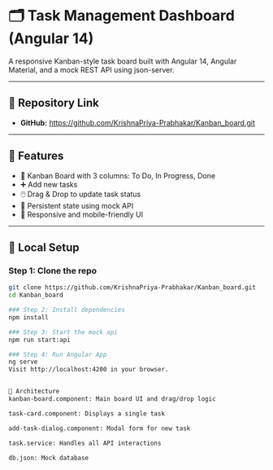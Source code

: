 
# 🗂️ Task Management Dashboard (Angular 14)

A responsive Kanban-style task board built with Angular 14, Angular Material, and a mock REST API using json-server.

---

## 🔗 Repository Link

- **GitHub:** https://github.com/KrishnaPriya-Prabhakar/Kanban_board.git

---

## 🚀 Features

- 🧩 Kanban Board with 3 columns: To Do, In Progress, Done
- ➕ Add new tasks
- 🖱️ Drag & Drop to update task status
- 💾 Persistent state using mock API
- 📱 Responsive and mobile-friendly UI

---

## 📁 Local Setup

### Step 1: Clone the repo
```bash
git clone https://github.com/KrishnaPriya-Prabhakar/Kanban_board.git
cd Kanban_board

### Step 2: Install dependencies
npm install

### Step 3: Start the mock api
npm run start:api

### Step 4: Run Angular App
ng serve
Visit http://localhost:4200 in your browser.


🧱 Architecture
kanban-board.component: Main board UI and drag/drop logic

task-card.component: Displays a single task

add-task-dialog.component: Modal form for new task

task.service: Handles all API interactions

db.json: Mock database